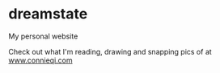 # dreamstate

My personal website

Check out what I'm reading, drawing and snapping pics of at www.connieqi.com
